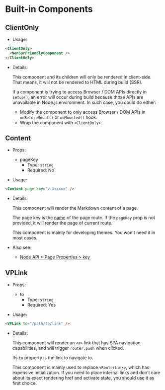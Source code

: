 # Built-in Components

<NpmBadge package="@vuepress/client" />

## ClientOnly

- Usage:

```md
<ClientOnly>
  <NonSsrFriendlyComponent />
</ClientOnly>
```

- Details:

  This component and its children will only be rendered in client-side. That means, it will not be rendered to HTML during build (SSR).

  If a component is trying to access Browser / DOM APIs directly in `setup()`, an error will occur during build because those APIs are unavailable in Node.js environment. In such case, you could do either:

  - Modify the component to only access Browser / DOM APIs in `onBeforeMount()` or `onMounted()` hook.
  - Wrap the component with `<ClientOnly>`.

## Content

- Props:
  - pageKey
    - Type: `string`
    - Required: No`

- Usage:

```md
<Content page-key="v-xxxxxx" />
```

- Details:

  This component will render the Markdown content of a page.

  The page key is the [name](https://router.vuejs.org/api/#name-2) of the page route. If the `pageKey` prop is not provided, it will render the page of current route.

  This component is mainly for developing themes. You won't need it in most cases.

- Also see:
  - [Node API > Page Properties > key](./node-api.md#key)

## VPLink

- Props:
  - to
    - Type: `string`
    - Required: Yes

- Usage:

```md
<VPLink to="/path/to/link" />
```

- Details:

   This component will render an `<a>` link that has SPA navigation capabilities, and will trigger `router.push` when clicked.

   Its `to` property is the link to navigate to.

   This component is mainly used to replace `<RouterLink>`, which has expensive initialization. If you need to place internal links and don't care about its exact rendering href and activate state, you should use it as first choice.
